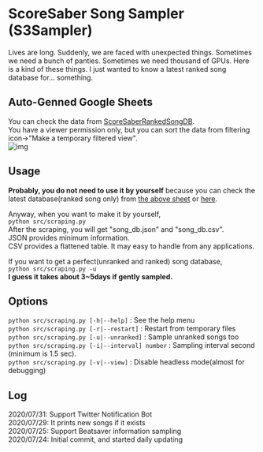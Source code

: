 # ScoreSaber Song Sampler (S3Sampler)
Lives are long. Suddenly, we are faced with unexpected things. Sometimes we need a bunch of panties. Sometimes we need thousand of GPUs. Here is a kind of these things. I just wanted to know a latest ranked song database for... something.  

## Auto-Genned Google Sheets
You can check the data from [ScoreSaberRankedSongDB](https://docs.google.com/spreadsheets/d/1NZpCVfejZgJBtrJL0AukMz4KODm_MKKEPhxN9CR34BE/edit?usp=sharing).  
You have a viewer permission only, but you can sort the data from filtering icon->"Make a temporary filtered view".  
![img](https://user-images.githubusercontent.com/9051681/88448983-39d9d600-ce7e-11ea-80b9-1068d3f518b0.png)


## Usage
**Probably, you do not need to use it by yourself** because you can check the latest database(ranked song only) from [the above sheet](https://docs.google.com/spreadsheets/d/1NZpCVfejZgJBtrJL0AukMz4KODm_MKKEPhxN9CR34BE/edit?usp=sharing) or [here](./database/).

Anyway, when you want to make it by yourself,  
```python src/scraping.py```  
After the scraping, you will get "song_db.json" and "song_db.csv".  
JSON provides minimum information.  
CSV provides a flattened table. It may easy to handle from any applications.

If you want to get a perfect(unranked and ranked) song database,  
```python src/scraping.py -u```  
**I guess it takes about 3~5days if gently sampled.**

## Options
```python src/scraping.py [-h|--help]``` : See the help menu  
```python src/scraping.py [-r|--restart]``` : Restart from temporary files   
```python src/scraping.py [-u|--unranked]``` : Sample unranked songs too   
```python src/scraping.py [-i|--interval] number``` : Sampling interval second (minimum is 1.5 sec).  
```python src/scraping.py [-v|--view]``` : Disable headless mode(almost for debugging)  

## Log
2020/07/31: Support Twitter Notification Bot  
2020/07/29: It prints new songs if it exists  
2020/07/25: Support Beatsaver information sampling  
2020/07/24: Initial commit, and started daily updating
